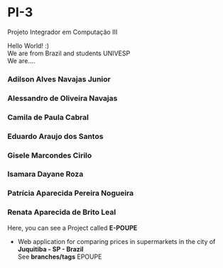 # PI-3
Projeto Integrador em Computação III

Hello World! :)<br />
We are from Brazil and students UNIVESP<br />
We are....
### Adilson Alves Navajas Junior
### Alessandro de Oliveira Navajas
### Camila de Paula Cabral
### Eduardo Araujo dos Santos
### Gisele Marcondes Cirilo
### Isamara Dayane Roza
### Patrícia Aparecida Pereira Nogueira
### Renata Aparecida de Brito Leal
Here, you can see a Project called **E-POUPE**<br />
- Web application for comparing prices in supermarkets in the city of **Juquitiba - SP - Brazil**<br />
See **branches/tags** EPOUPE

